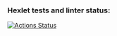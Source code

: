 ### Hexlet tests and linter status:
[![Actions Status](https://github.com/PavelTytc/frontend-project-lvl1/workflows/hexlet-check/badge.svg)](https://github.com/PavelTytc/frontend-project-lvl1/actions)